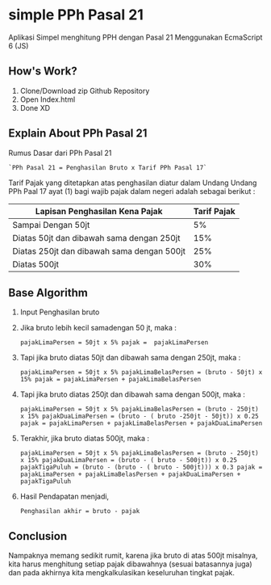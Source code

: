 
# simple PPh Pasal 21
Aplikasi Simpel menghitung PPH dengan Pasal 21 Menggunakan EcmaScript 6 (JS)

## How's Work?
1. Clone/Download zip Github Repository
2. Open Index.html
3. Done XD

## Explain About PPh Pasal 21
Rumus Dasar dari PPh Pasal 21

    `PPh Pasal 21 = Penghasilan Bruto x Tarif PPh Pasal 17`

Tarif Pajak yang ditetapkan atas penghasilan diatur dalam Undang Undang PPh Paal 17 ayat (1) bagi wajib pajak dalam negeri adalah sebagai berikut :

| Lapisan Penghasilan Kena Pajak | Tarif Pajak |
|--|--|
| Sampai Dengan 50jt | 5% |
| Diatas 50jt dan dibawah sama dengan 250jt | 15% |
| Diatas 250jt dan dibawah sama dengan 500jt | 25% |
| Diatas 500jt | 30% |

## Base Algorithm
1. Input Penghasilan bruto
2. Jika bruto lebih kecil samadengan 50 jt, maka :
   
   `pajakLimaPersen = 50jt x 5%
   pajak =  pajakLimaPersen`

3. Tapi jika bruto diatas 50jt dan dibawah sama dengan 250jt, maka :

   `pajakLimaPersen = 50jt x 5%
   pajakLimaBelasPersen = (bruto - 50jt) x 15%
   pajak = pajakLimaPersen + pajakLimaBelasPersen`

4. Tapi jika bruto diatas 250jt dan dibawah sama dengan 500jt, maka :

   `pajakLimaPersen = 50jt x 5%
   pajakLimaBelasPersen = (bruto - 250jt) x 15%
   pajakDuaLimaPersen = (bruto - ( bruto -250jt - 50jt)) x 0.25
   pajak = pajakLimaPersen + pajakLimaBelasPersen + pajakDuaLimaPersen`

5. Terakhir, jika bruto diatas 500jt, maka :

   `pajakLimaPersen = 50jt x 5%
   pajakLimaBelasPersen = (bruto - 250jt) x 15%
   pajakDuaLimaPersen = (bruto - ( bruto - 500jt)) x 0.25
   pajakTigaPuluh = (bruto - (bruto - ( bruto - 500jt))) x 0.3
   pajak = pajakLimaPersen + pajakLimaBelasPersen + pajakDuaLimaPersen + pajakTigaPuluh`

6. Hasil Pendapatan menjadi,

   `Penghasilan akhir = bruto - pajak`

## Conclusion
Nampaknya memang sedikit rumit, karena jika bruto di atas 500jt misalnya, kita harus menghitung setiap pajak dibawahnya (sesuai batasannya juga) dan pada akhirnya kita mengkalkulasikan keseluruhan tingkat pajak. 
